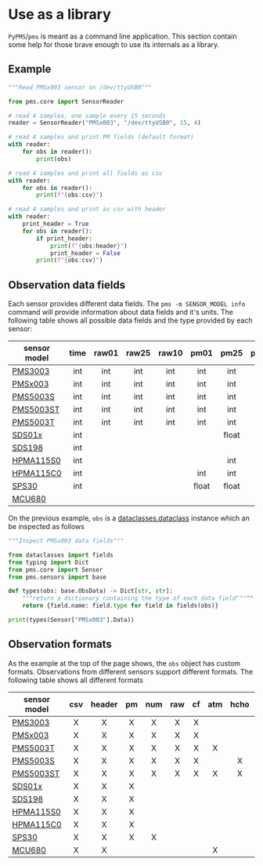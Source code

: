 # Use as a library

`PyPMS`/`pms` is meant as a command line application.
This section contain some help for those brave enough to use its internals as a library.

## Example

```python
"""Read PMSx003 sensor on /dev/ttyUSB0"""

from pms.core import SensorReader

# read 4 samples, one sample every 15 seconds
reader = SensorReader("PMSx003", "/dev/ttyUSB0", 15, 4)

# read 4 samples and print PM fields (default format)
with reader:
    for obs in reader():
        print(obs)

# read 4 samples and print all fields as csv
with reader:
    for obs in reader():
        print(f"{obs:csv}")

# read 4 samples and print as csv with header
with reader:
    print_header = True
    for obs in reader():
        if print_header:
            print(f"{obs:header}")
            print_header = False
        print(f"{obs:csv}")
```

## Observation data fields

Each sensor provides different data fields. The `pms -m SENSOR_MODEL info` command will provide information about data fields and it's units.
The following table shows all possible data fields and the type provided by each sensor:

| sensor model  | time  | raw01 | raw25 | raw10 | pm01  | pm25  | pms04 | pm10  | pm100 | n0_3  | n0_5  | n1_0  | n2_5  | n4_0  | n5_0  | n10_0 | HCHO  | temp  | rhum  | pres  | diam  | IAQ_acc |  IAQ  |  gas  |  alt  |
| ------------- | :---: | :---: | :---: | :---: | :---: | :---: | :---: | :---: | :---: | :---: | :---: | :---: | :---: | :---: | :---: | :---: | :---: | :---: | :---: | :---: | :---: | :-----: | :---: | :---: | :---: |
| [PMS3003][]   |  int  |  int  |  int  |  int  |  int  |  int  |       |  int  |       | float | float | float | float |       | float | float |
| [PMSx003][]   |  int  |  int  |  int  |  int  |  int  |  int  |       |  int  |       | float | float | float | float |       | float | float |
| [PMS5003S][]  |  int  |  int  |  int  |  int  |  int  |  int  |       |  int  |       | float | float | float | float |       | float | float |  int  |
| [PMS5003ST][] |  int  |  int  |  int  |  int  |  int  |  int  |       |  int  |       | float | float | float | float |       | float | float |  int  | float | float |
| [PMS5003T][]  |  int  |  int  |  int  |  int  |  int  |  int  |       |  int  |       | float | float | float | float |       |       |       |       | float | float |
| [SDS01x][]    |  int  |       |       |       |       | float |       | float |
| [SDS198][]    |  int  |       |       |       |       |       |       |       |  int  |
| [HPMA115S0][] |  int  |       |       |       |       |  int  |       |  int  |
| [HPMA115C0][] |  int  |       |       |       |  int  |  int  |  int  |  int  |
| [SPS30][]     |  int  |       |       |       | float | float | float | float |       |       | float | float | float | float |       | float |       |       |       |       | float |
| [MCU680]      |       |       |       |       |       |       |       |       |       |       |       |       |       |       |       |       |       | float | float | float |       |   int   |  int  |  int  |  int  |

[PMS3003]:  sensors/Plantower.md#pms3003
[PMSx003]:  sensors/Plantower.md#pmx3003
[PMS5003T]: sensors/Plantower.md#pms5003t
[PMS5003S]: sensors/Plantower.md#pms5003s
[PMS5003ST]:sensors/Plantower.md#pms5003St
[SDS01x]:   sensors/NovaFitness.md#sds01x
[SDS198]:   sensors/NovaFitness.md#sds198
[HPMA115S0]:sensors/Honeywell.md#hpma115s0
[HPMA115C0]:sensors/Honeywell.md#hpma115c0
[SPS30]:    sensors/Senserion.md#sps30
[MCU680]:   sensors/mcu680.md#mcu680

On the previous example, `obs` is a [dataclasses.dataclass][] instance which an be inspected as follows

```python
"""Inspect PMSx003 data fields"""

from dataclasses import fields
from typing import Dict
from pms.core import Sensor
from pms.sensors import base

def types(obs: base.ObsData) -> Dict[str, str]:
    """return a dictionary containing the type of each data field"""""
    return {field.name: field.type for field in fields(obs)}

print(types(Sensor["PMSx003"].Data))
```

[dataclasses.dataclass]: https://docs.python.org/3/library/dataclasses.html#dataclasses.dataclass

## Observation formats

As the example at the top of the page shows, the `obs` object has custom formats.
Observations from different sensors support different formats.
The following table shows all different formats

| sensor model |  csv  | header |  pm   |  num  |  raw  |  cf   |  atm  | hcho  |  co2  |  bme  | bsec  |
| ------------ | :---: | :----: | :---: | :---: | :---: | :---: | :---: | :---: | :---: | :---: | :---: |
| [PMS3003]    |   X   |   X    |   X   |   X   |   X   |   X   |       |       |       |       |       |
| [PMSx003]    |   X   |   X    |   X   |   X   |   X   |   X   |       |       |       |       |       |
| [PMS5003T]   |   X   |   X    |   X   |   X   |   X   |   X   |   X   |       |       |       |       |
| [PMS5003S]   |   X   |   X    |   X   |   X   |   X   |   X   |       |   X   |       |       |       |
| [PMS5003ST]  |   X   |   X    |   X   |   X   |   X   |   X   |   X   |   X   |       |       |       |
| [SDS01x]     |   X   |   X    |   X   |       |       |       |       |       |       |       |       |
| [SDS198]     |   X   |   X    |   X   |       |       |       |       |       |       |       |       |
| [HPMA115S0]  |   X   |   X    |   X   |       |       |       |       |       |       |       |       |
| [HPMA115C0]  |   X   |   X    |   X   |       |       |       |       |       |       |       |       |
| [SPS30]      |   X   |   X    |   X   |   X   |       |       |       |       |       |       |       |
| [MCU680]     |   X   |   X    |       |       |       |       |   X   |       |       |   X   |   X   |
